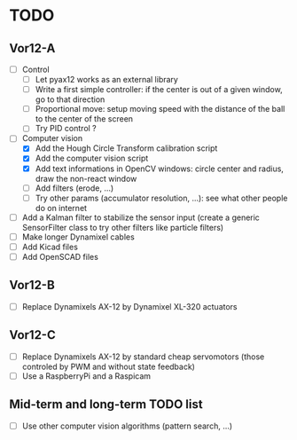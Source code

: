 # TODO

## Vor12-A

- [ ] Control
    - [ ] Let pyax12 works as an external library
    - [ ] Write a first simple controller: if the center is out of a given window, go to that direction
    - [ ] Proportional move: setup moving speed with the distance of the ball to the center of the screen
    - [ ] Try PID control ?
- [ ] Computer vision
    - [x] Add the Hough Circle Transform calibration script
    - [x] Add the computer vision script
    - [x] Add text informations in OpenCV windows: circle center and radius, draw the non-react window
    - [ ] Add filters (erode, ...)
    - [ ] Try other params (accumulator resolution, ...): see what other people do on internet
- [ ] Add a Kalman filter to stabilize the sensor input (create a generic
      SensorFilter class to try other filters like particle filters)
- [ ] Make longer Dynamixel cables
- [ ] Add Kicad files
- [ ] Add OpenSCAD files

## Vor12-B

- [ ] Replace Dynamixels AX-12 by Dynamixel XL-320 actuators

## Vor12-C

- [ ] Replace Dynamixels AX-12 by standard cheap servomotors (those controled by PWM and without state feedback)
- [ ] Use a RaspberryPi and a Raspicam

## Mid-term and long-term TODO list

- [ ] Use other computer vision algorithms (pattern search, ...)

